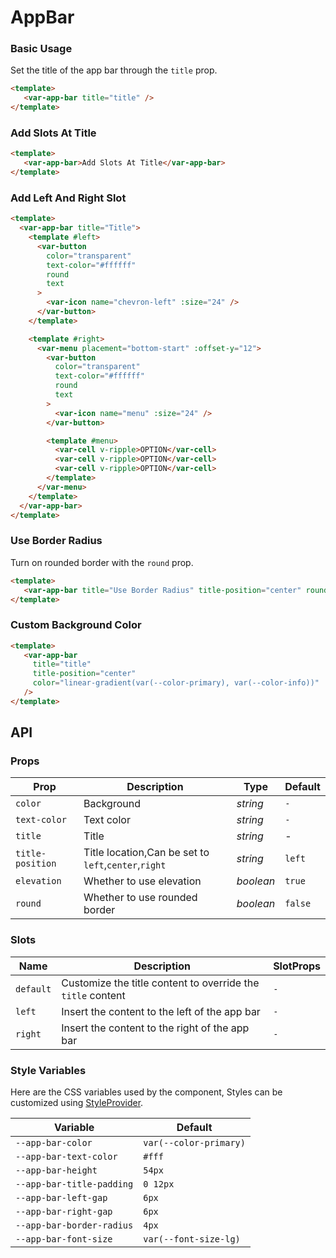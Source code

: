 # AppBar

### Basic Usage

Set the title of the app bar through the `title` prop.

```html
<template>
   <var-app-bar title="title" />
</template>
```

### Add Slots At Title

```html
<template>
   <var-app-bar>Add Slots At Title</var-app-bar>
</template>
```

### Add Left And Right Slot

```html
<template>
  <var-app-bar title="Title">
    <template #left>
      <var-button
        color="transparent"
        text-color="#ffffff"
        round
        text
      >
        <var-icon name="chevron-left" :size="24" />
      </var-button>
    </template>

    <template #right>
      <var-menu placement="bottom-start" :offset-y="12">
        <var-button
          color="transparent"
          text-color="#ffffff"
          round
          text
        >
          <var-icon name="menu" :size="24" />
        </var-button>

        <template #menu>
          <var-cell v-ripple>OPTION</var-cell>
          <var-cell v-ripple>OPTION</var-cell>
          <var-cell v-ripple>OPTION</var-cell>
        </template>
      </var-menu>
    </template>
  </var-app-bar>
</template>
```

### Use Border Radius

Turn on rounded border with the `round` prop.

```html
<template>
   <var-app-bar title="Use Border Radius" title-position="center" round />
</template>
```

### Custom Background Color

```html
<template>
   <var-app-bar
     title="title"
     title-position="center"
     color="linear-gradient(var(--color-primary), var(--color-info))"
   />
</template>
```

## API

### Props

| Prop             | Description                                          | Type | Default |
|------------------|------------------------------------------------------| --- |---------|
| `color`          | Background                                           | _string_ | `-`     |
| `text-color`     | Text color                                           | _string_ | `-`     |
| `title`          | Title                                                | _string_ | -       |
| `title-position` | Title location,Can be set to `left`,`center`,`right` | _string_ | `left`  |
| `elevation`      | Whether to use elevation                             | _boolean_ | `true`  |
| `round`          | Whether to use rounded border                        | _boolean_ | `false` |

### Slots

| Name | Description                                                 | SlotProps |
| --- |-------------------------------------------------------------| --- |
| `default` | Customize the title content to override the `title` content | `-` |
| `left` | Insert the content to the left of the app bar               | `-` |
| `right` | Insert the content to the right of the app bar              | `-` |

### Style Variables
Here are the CSS variables used by the component, Styles can be customized using [StyleProvider](#/en-US/style-provider).

| Variable | Default |
| --- | --- |
| `--app-bar-color` | `var(--color-primary)` |
| `--app-bar-text-color` | `#fff` |
| `--app-bar-height` | `54px` |
| `--app-bar-title-padding` | `0 12px` |
| `--app-bar-left-gap` | `6px` |
| `--app-bar-right-gap` | `6px` |
| `--app-bar-border-radius` | `4px` |
| `--app-bar-font-size` | `var(--font-size-lg)` |
